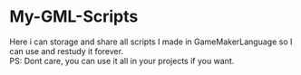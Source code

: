 # My-GML-Scripts
Here i can storage and share all scripts I made in GameMakerLanguage so I can use and restudy it forever.   
PS: Dont care, you can use it all in your projects if you want.
